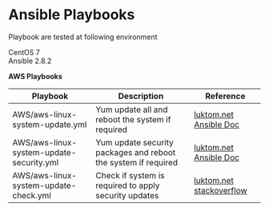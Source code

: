 # Ansible Playbooks
Playbook are tested at following environment

CentOS 7  
Ansible 2.8.2  

**AWS Playbooks**  


|Playbook  |Description |Reference  |
|---------|---------|---------|
|AWS/aws-linux-system-update.yml</br>     |Yum update all and reboot the system if required | [luktom.net](https://luktom.net/en/e1497-how-to-update-centos-rhel-using-ansible)  [Ansible Doc](https://docs.ansible.com/ansible/latest/modules/reboot_module.html)   | 
|AWS/aws-linux-system-update-security.yml   |    Yum update security packages and reboot the system if required|[luktom.net](https://luktom.net/en/e1497-how-to-update-centos-rhel-using-ansible)  [Ansible Doc](https://docs.ansible.com/ansible/latest/modules/reboot_module.html)|
|AWS/aws-linux-system-update-check.yml   |    Check if system is required to apply security updates |[luktom.net](https://luktom.net/en/e1497-how-to-update-centos-rhel-using-ansible)  [stackoverflow](https://stackoverflow.com/questions/34188167/ansible-print-message-debug-msg-line1-n-var2-n-line3-with-var3)|